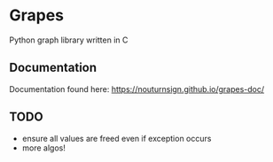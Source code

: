 # Grapes
Python graph library written in C

## Documentation
Documentation found here: https://nouturnsign.github.io/grapes-doc/

## TODO
*   ensure all values are freed even if exception occurs
*   more algos!